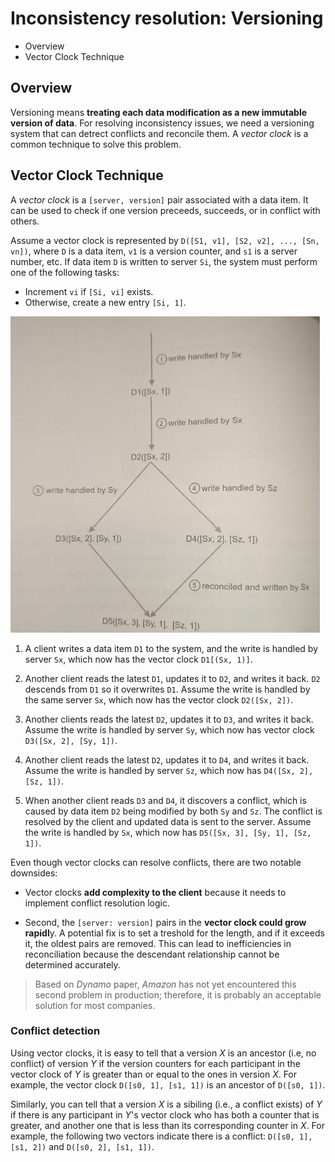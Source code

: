 # Inconsistency resolution: Versioning

* Overview
* Vector Clock Technique

## Overview

Versioning means **treating each data modification as a new immutable version of data**. For resolving inconsistency issues, we need a versioning system that can detrect conflicts and reconcile them. A *vector clock* is a common technique to solve this problem.

## Vector Clock Technique

A *vector clock* is a `[server, version]` pair associated with a data item. It can be used to check if one version preceeds, succeeds, or in conflict with others.

Assume a vector clock is represented by `D([S1, v1], [S2, v2], ..., [Sn, vn])`, where `D` is a data item, `v1` is a version counter, and `s1` is a server number, etc. If data item `D` is written to server `Si`, the system must perform one of the following tasks:

* Increment `vi` if `[Si, vi]` exists.
* Otherwise, create a new entry `[Si, 1]`.

![](2021-09-04-22-34-56.png)

1. A client writes a data item `D1` to the system, and the write is handled by server `Sx`, which now has the vector clock `D1[(Sx, 1)]`.

2. Another client reads the latest `D1`, updates it to `D2`, and writes it back. `D2` descends from `D1` so it overwrites `D1`. Assume the write is handled by the same server `Sx`, which now has the vector clock `D2([Sx, 2])`.

3. Another clients reads the latest `D2`, updates it to `D3`, and writes it back. Assume the write is handled by server `Sy`, which now has vector clock `D3([Sx, 2], [Sy, 1])`.

4. Another client reads the latest `D2`, updates it to `D4`, and writes it back. Assume the write is handled by server `Sz`, which now has `D4([Sx, 2], [Sz, 1])`.

5. When another client reads `D3` and `D4`, it discovers a conflict, which is caused by data item `D2` being modified by both `Sy` and `Sz`. The conflict is resolved by the client and updated data is sent to the server. Assume the write is handled by `Sx`, which now has `D5([Sx, 3], [Sy, 1], [Sz, 1])`.

Even though vector clocks can resolve conflicts, there are two notable downsides:

* Vector clocks **add complexity to the client** because it needs to implement conflict resolution logic.

* Second, the `[server: version]` pairs in the **vector clock could grow rapidl**y. A potential fix is to set a treshold for the length, and if it exceeds it, the oldest pairs are removed. This can lead to inefficiencies in reconciliation because the descendant relationship cannot be determined accurately.

> Based on *Dynamo* paper, *Amazon* has not yet encountered this second problem in production; therefore, it is probably an acceptable solution for most companies.

### Conflict detection

Using vector clocks, it is easy to tell that a version *X* is an ancestor (i.e, no conflict) of version *Y* if the version counters for each participant in the vector clock of *Y* is greater than or equal to the ones in version *X*. For example, the vector clock `D([s0, 1], [s1, 1])` is an ancestor of `D([s0, 1])`. 

Similarly, you can tell that a version *X* is a sibiling (i.e., a conflict exists) of *Y* if there is any participant in *Y*'s vector clock who has both a counter that is greater, and another one that is less than its corresponding counter in *X*. For example, the following two vectors indicate there is a conflict: `D([s0, 1], [s1, 2])` and `D([s0, 2], [s1, 1])`.
